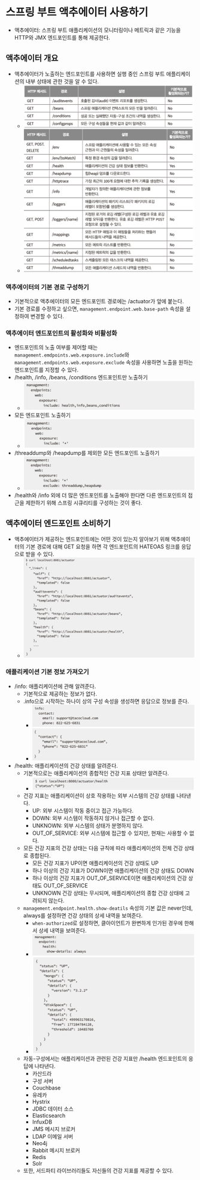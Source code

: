 # 스프링 부트 액추에이터 사용하기

- 액추에이터: 스프링 부트 애플리케이션의 모니터링이나 메트릭과 같은 기능을 HTTP와 JMX 엔드포인트를 통해 제공한다.

## 액추에이터 개요

- 액추에이터가 노출하는 엔드포인트를 사용하면 실행 중인 스프링 부트 애플리케이션의 내부 상태에 관한 것을 알 수 있다.
	- ![](assets/Pasted%20image%2020231026200631.png)
	- ![](assets/Pasted%20image%2020231026200640.png)
### 액추에이터의 기본 경로 구성하기

- 기본적으로 액추에이터의 모든 엔드포인트 경로에는 /actuator가 앞에 붙는다.
- 기본 경로를 수정하고 싶으면, `management.endpoint.web.base-path` 속성을 설정하여 변경할 수 있다.

### 액추에이터 엔드포인트의 활성화와 비활성화

- 엔드포인트의 노출 여부를 제어할 때는 `management.emdpoints.web.exposure.include`와 `management.endpoints.web.exposure.exclude` 속성을 사용하면 노출을 원하는 엔드포인트를 지정할 수 있다.
- /health, /info, /beans, /conditions 엔드포인트만 노출하기
	- ![](assets/Pasted%20image%2020231026201121.png)
- 모든 엔드포인트 노출하기
	- ![](assets/Pasted%20image%2020231026201135.png)
- /threaddump와 /heapdump를 제외한 모든 엔드포인트 노출하기
	- ![](assets/Pasted%20image%2020231026201203.png)
- /health와 /info 외에 더 많은 엔드포인트를 노출해야 한다면 다른 엔드포인트의 접근을 제한하기 위해 스프링 시큐리티를 구성하는 것이 좋다.

## 액추에이터 엔드포인트 소비하기

- 액추에이터가 제공하는 엔드포인트에는 어떤 것이 있는지 알아보기 위해 액추에이터의 기본 경로에 대해 GET 요청을 하면 각 엔드포인트의 HATEOAS 링크를 응답으로 받을 수 있다.
	- ![](assets/Pasted%20image%2020231106202235.png)

### 애플리케이션 기본 정보 가져오기

- /info: 애플리케이션에 관해 알려준다.
	- 기본적으로 제공하는 정보가 없다.
	- .info으로 시작하는 하나이 상의 구성 속성을 생성하면 응답으로 정보를 준다.
		- ![](assets/Pasted%20image%2020231106202512.png)
		- ![](assets/Pasted%20image%2020231106202517.png)
- /health: 애플리케이션의 건강 상태를 알려준다.
	- 기본적으로는 애플리케이션의 종합적인 건강 지표 상태만 알려준다.
		- ![](assets/Pasted%20image%2020231106202821.png)
	- 건강 지표는 애플리케이션이 상호 작용하는 외부 시스템의 건강 상태를 나타낸다.
		- UP: 외부 시스템이 작동 중이고 접근 가능하다.
		- DOWN: 외부 시스템이 작동하지 않거나 접근할 수 없다.
		- UNKNOWN: 외부 시스템의 상태가 분명하지 않다.
		- OUT_OF_SERVICE: 외부 시스템에 접근할 수 있지만, 현재는 사용할 수 없다.
	- 모든 건강 지표의 건강 상태는 다음 규칙에 따라 애플리케이션의 전체 건강 상태로 종합된다.
		- 모든 건강 지표가 UP이면 애플리케이션의 건강 상태도 UP
		- 하나 이상의 건강 지표가 DOWN이면 애플리케이션의 건강 상태도 DOWN
		- 하나 이상의 건강 지표가 OUT_OF_SERVICE이면 애플리케이션의 건강 상태도 OUT_OF_SERVICE
		- UNKNOWN 건강 상태는 무시되며, 애플리케이션의 종합 건강 상태에 고려되지 않는다.
	- `management.endpoint.health.show-deatils` 속성의 기본 값은 never인데, always를 설정하면 건강 상태의 상세 내역을 보여준다.
		- `when-authorized`로 설정하면, 클아이언트가 완변하게 인가된 경우에 한해서 상세 내역을 보여준다.
		- ![](assets/Pasted%20image%2020231106203117.png)
		- ![](assets/Pasted%20image%2020231106203220.png)
	- 자동-구성에서는 애플리케이션과 관련된 건강 지표만 /health 엔드포인트의 응답에 나타낸다.
		- 카산드라
		- 구성 서버
		- Couchbase
		- 유레카
		- Hystrix
		- JDBC 데이터 소스
		- Elasticsearch
		- InfuxDB
		- JMS 메시지 브로커
		- LDAP
		  이메일 서버
		- Neo4j
		- Rabbit 메시지 브로커
		- Redis
		- Solr
	- 또한, 서드파티 라이브러리들도 자신들의 건강 지표를 제공할 수 있다.